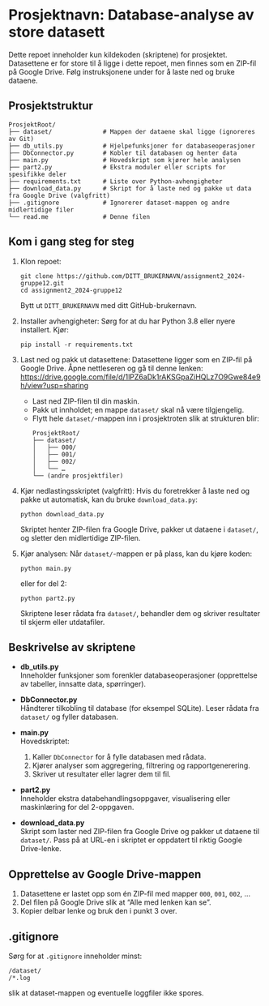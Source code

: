 # Prosjektnavn: Database-analyse av store datasett

Dette repoet inneholder kun kildekoden (skriptene) for prosjektet. Datasettene er for store til å ligge i dette repoet, men finnes som en ZIP-fil på Google Drive. Følg instruksjonene under for å laste ned og bruke dataene.

## Prosjektstruktur

```
ProsjektRoot/
├── dataset/              # Mappen der dataene skal ligge (ignoreres av Git)
├── db_utils.py           # Hjelpefunksjoner for databaseoperasjoner
├── DbConnector.py        # Kobler til databasen og henter data
├── main.py               # Hovedskript som kjører hele analysen
├── part2.py              # Ekstra moduler eller scripts for spesifikke deler
├── requirements.txt      # Liste over Python-avhengigheter
├── download_data.py      # Skript for å laste ned og pakke ut data fra Google Drive (valgfritt)
├── .gitignore            # Ignorerer dataset-mappen og andre midlertidige filer
└── read.me               # Denne filen
```

## Kom i gang steg for steg

1. Klon repoet:
   ```
   git clone https://github.com/DITT_BRUKERNAVN/assignment2_2024-gruppe12.git
   cd assignment2_2024-gruppe12
   ```
   Bytt ut `DITT_BRUKERNAVN` med ditt GitHub-brukernavn.

2. Installer avhengigheter:
   Sørg for at du har Python 3.8 eller nyere installert. Kjør:
   ```
   pip install -r requirements.txt
   ```

3. Last ned og pakk ut datasettene:
   Datasettene ligger som en ZIP-fil på Google Drive. Åpne nettleseren og gå til denne lenken:
   https://drive.google.com/file/d/1lPZ6aDk1rAKSGpaZiHQLz7O9Gwe84e9h/view?usp=sharing  
   - Last ned ZIP-filen til din maskin.  
   - Pakk ut innholdet; en mappe `dataset/` skal nå være tilgjengelig.  
   - Flytt hele `dataset/`-mappen inn i prosjektroten slik at strukturen blir:
     ```
     ProsjektRoot/
     ├── dataset/
     │   ├── 000/
     │   ├── 001/
     │   ├── 002/
     │   └── … 
     └── (andre prosjektfiler)
     ```

4. Kjør nedlastingsskriptet (valgfritt):
   Hvis du foretrekker å laste ned og pakke ut automatisk, kan du bruke `download_data.py`:
   ```
   python download_data.py
   ```
   Skriptet henter ZIP-filen fra Google Drive, pakker ut dataene i `dataset/`, og sletter den midlertidige ZIP-filen.

5. Kjør analysen:
   Når `dataset/`-mappen er på plass, kan du kjøre koden:
   ```
   python main.py
   ```
   eller for del 2:
   ```
   python part2.py
   ```
   Skriptene leser rådata fra `dataset/`, behandler dem og skriver resultater til skjerm eller utdatafiler.

## Beskrivelse av skriptene

- **db_utils.py**  
  Inneholder funksjoner som forenkler databaseoperasjoner (opprettelse av tabeller, innsatte data, spørringer).

- **DbConnector.py**  
  Håndterer tilkobling til database (for eksempel SQLite). Leser rådata fra `dataset/` og fyller databasen.

- **main.py**  
  Hovedskriptet:  
  1. Kaller `DbConnector` for å fylle databasen med rådata.  
  2. Kjører analyser som aggregering, filtrering og rapportgenerering.  
  3. Skriver ut resultater eller lagrer dem til fil.

- **part2.py**  
  Inneholder ekstra databehandlingsoppgaver, visualisering eller maskinlæring for del 2-oppgaven.

- **download_data.py**  
  Skript som laster ned ZIP-filen fra Google Drive og pakker ut dataene til `dataset/`. Pass på at URL-en i skriptet er oppdatert til riktig Google Drive-lenke.

## Opprettelse av Google Drive-mappen

1. Datasettene er lastet opp som én ZIP-fil med mapper `000`, `001`, `002`, …  
2. Del filen på Google Drive slik at “Alle med lenken kan se”.  
3. Kopier delbar lenke og bruk den i punkt 3 over.  

## .gitignore

Sørg for at `.gitignore` inneholder minst:
```
/dataset/
/*.log
```
slik at dataset-mappen og eventuelle loggfiler ikke spores.
